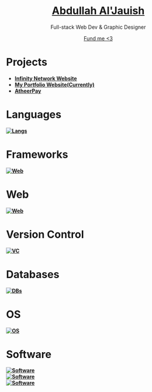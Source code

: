 <div align="center">
  <a href="https://jauish.com"><h1>Abdullah Al'Jauish</h1></a>
  <p>Full-stack Web Dev & Graphic Designer </p>
  <a href="https://paypal.me/jauish">Fund me <3</a>
<b><p><p><b>
</div>

# Projects
- [Infinity Network Website](https://in8.network)
- [My Portfolio Website(Currently)](https://jauish.com)
- [AtheerPay](https://atheerpay.com)
  
# Languages
  [![Langs](https://skillicons.dev/icons?i=js,ts,py,dart,php,go,cs)](https://skillicons.dev)

# Frameworks

  [![Web](https://skillicons.dev/icons?i=nodejs,flutter)](https://skillicons.dev)

# Web
  [![Web](https://skillicons.dev/icons?i=html,css,bootstrap,express,react,electron,tailwind,next)](https://skillicons.dev)

# Version Control 

  [![VC](https://skillicons.dev/icons?i=git,github)](https://skillicons.dev)

# Databases
  [![DBs](https://skillicons.dev/icons?i=mysql,mongodb)](https://skillicons.dev)


# OS
  [![OS](https://skillicons.dev/icons?i=linux,windows)](https://skillicons.dev)

# Software
  [![Software](https://skillicons.dev/icons?i=photoshop,illustrator,premiere,aftereffects,audition)](https://skillicons.dev)<br>
  [![Software](https://skillicons.dev/icons?i=workers,cloudflare,docker,discord,postman)](https://skillicons.dev)<br>
  [![Software](https://skillicons.dev/icons?i=figma)](https://skillicons.dev)
